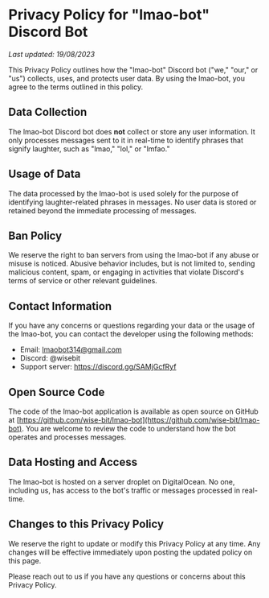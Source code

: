 # Privacy Policy for "lmao-bot" Discord Bot

*Last updated: 19/08/2023*

This Privacy Policy outlines how the "lmao-bot" Discord bot ("we," "our," or "us") collects, uses, and protects user data. By using the lmao-bot, you agree to the terms outlined in this policy.

## Data Collection

The lmao-bot Discord bot does **not** collect or store any user information. It only processes messages sent to it in real-time to identify phrases that signify laughter, such as "lmao," "lol," or "lmfao."

## Usage of Data

The data processed by the lmao-bot is used solely for the purpose of identifying laughter-related phrases in messages. No user data is stored or retained beyond the immediate processing of messages.

## Ban Policy

We reserve the right to ban servers from using the lmao-bot if any abuse or misuse is noticed. Abusive behavior includes, but is not limited to, sending malicious content, spam, or engaging in activities that violate Discord's terms of service or other relevant guidelines.

## Contact Information

If you have any concerns or questions regarding your data or the usage of the lmao-bot, you can contact the developer using the following methods:

- Email: lmaobot314@gmail.com
- Discord: @wisebit
- Support server: https://discord.gg/SAMjGcfRyf

## Open Source Code

The code of the lmao-bot application is available as open source on GitHub at [https://github.com/wise-bit/lmao-bot](https://github.com/wise-bit/lmao-bot). You are welcome to review the code to understand how the bot operates and processes messages.

## Data Hosting and Access

The lmao-bot is hosted on a server droplet on DigitalOcean. No one, including us, has access to the bot's traffic or messages processed in real-time.

## Changes to this Privacy Policy

We reserve the right to update or modify this Privacy Policy at any time. Any changes will be effective immediately upon posting the updated policy on this page.

Please reach out to us if you have any questions or concerns about this Privacy Policy.
